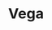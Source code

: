 ---
cc-type: star
title: "Vega"
hashtag: vega
constellation:
  - Lyra
tags:
  - alpha
  - star
  - Lyra
  - Summer Triangle
---